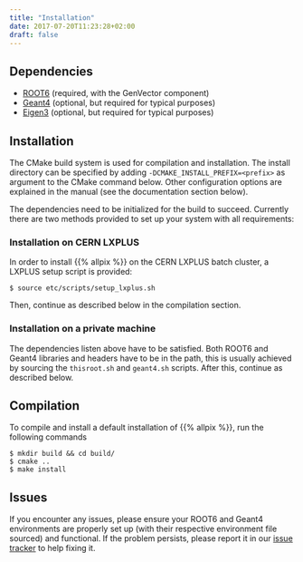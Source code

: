 ```yaml
---
title: "Installation"
date: 2017-07-20T11:23:28+02:00
draft: false
---
```


## Dependencies
* [ROOT6](https://root.cern.ch/building-root) (required, with the GenVector component)
* [Geant4](http://geant4.web.cern.ch/geant4/UserDocumentation/UsersGuides/InstallationGuide/html/ch02.html) (optional, but required for typical purposes)
* [Eigen3](http://eigen.tuxfamily.org/index.php?title=Main_Page) (optional, but required for typical purposes)

## Installation
The CMake build system is used for compilation and installation. The install directory can be specified by adding `-DCMAKE_INSTALL_PREFIX=<prefix>` as argument to the CMake command below. Other configuration options are explained in the manual (see the documentation section below). 

The dependencies need to be initialized for the build to succeed. Currently there are two methods provided to set up your system with all requirements:

### Installation on CERN LXPLUS

In order to install {{% allpix %}} on the CERN LXPLUS batch cluster, a LXPLUS setup script is provided:
```
$ source etc/scripts/setup_lxplus.sh
```
Then, continue as described below in the compilation section.

### Installation on a private machine

The dependencies listen above have to be satisfied. Both ROOT6 and Geant4 libraries and headers have to be in the path, this is usually achieved by sourcing the `thisroot.sh` and `geant4.sh` scripts. After this, continue as described below.

## Compilation
To compile and install a default installation of {{% allpix %}}, run the following commands

```
$ mkdir build && cd build/
$ cmake ..
$ make install
```

## Issues
If you encounter any issues, please ensure your ROOT6 and Geant4 environments are properly set up (with their respective environment file sourced) and functional. If the problem persists, please report it in our [issue tracker](https://gitlab.cern.ch/simonspa/allpix-squared/issues) to help fixing it.
